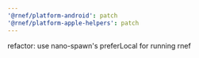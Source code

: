 ```yaml
---
'@rnef/platform-android': patch
'@rnef/platform-apple-helpers': patch
---
```


refactor: use nano-spawn's preferLocal for running rnef
